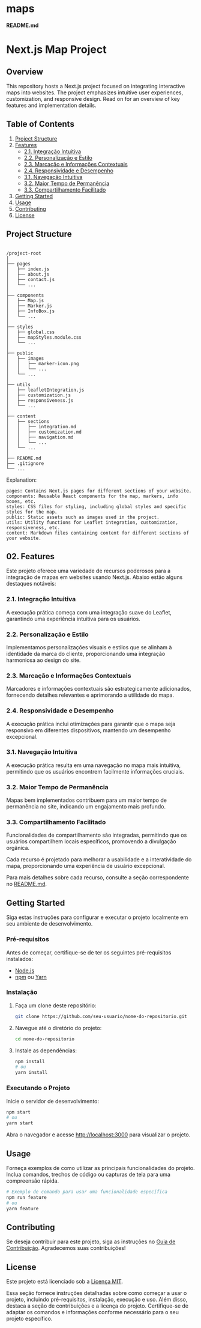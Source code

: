 # maps
**README.md**

# Next.js Map Project

## Overview

This repository hosts a Next.js project focused on integrating interactive maps into websites. The project emphasizes intuitive user experiences, customization, and responsive design. Read on for an overview of key features and implementation details.

## Table of Contents

1. [Project Structure](#project-structure)
2. [Features](#features)
   - [2.1. Integração Intuitiva](#21-integração-intuitiva)
   - [2.2. Personalização e Estilo](#22-personalização-e-estilo)
   - [2.3. Marcação e Informações Contextuais](#23-marcação-e-informações-contextuais)
   - [2.4. Responsividade e Desempenho](#24-responsividade-e-desempenho)
   - [3.1. Navegação Intuitiva](#31-navegação-intuitiva)
   - [3.2. Maior Tempo de Permanência](#32-maior-tempo-de-permanência)
   - [3.3. Compartilhamento Facilitado](#33-compartilhamento-facilitado)
3. [Getting Started](#getting-started)
4. [Usage](#usage)
5. [Contributing](#contributing)
6. [License](#license)

## Project Structure

```

/project-root
│
├── pages
│   ├── index.js
│   ├── about.js
│   ├── contact.js
│   └── ...
│
├── components
│   ├── Map.js
│   ├── Marker.js
│   ├── InfoBox.js
│   └── ...
│
├── styles
│   ├── global.css
│   ├── mapStyles.module.css
│   └── ...
│
├── public
│   ├── images
│   │   ├── marker-icon.png
│   │   └── ...
│   └── ...
│
├── utils
│   ├── leafletIntegration.js
│   ├── customization.js
│   ├── responsiveness.js
│   └── ...
│
├── content
│   ├── sections
│   │   ├── integration.md
│   │   ├── customization.md
│   │   ├── navigation.md
│   │   └── ...
│   └── ...
│
├── README.md
├── .gitignore
└── ...

```

Explanation:

    pages: Contains Next.js pages for different sections of your website.
    components: Reusable React components for the map, markers, info boxes, etc.
    styles: CSS files for styling, including global styles and specific styles for the map.
    public: Static assets such as images used in the project.
    utils: Utility functions for Leaflet integration, customization, responsiveness, etc.
    content: Markdown files containing content for different sections of your website.


## 02. Features

Este projeto oferece uma variedade de recursos poderosos para a integração de mapas em websites usando Next.js. Abaixo estão alguns destaques notáveis:

### 2.1. Integração Intuitiva

A execução prática começa com uma integração suave do Leaflet, garantindo uma experiência intuitiva para os usuários.

### 2.2. Personalização e Estilo

Implementamos personalizações visuais e estilos que se alinham à identidade da marca do cliente, proporcionando uma integração harmoniosa ao design do site.

### 2.3. Marcação e Informações Contextuais

Marcadores e informações contextuais são estrategicamente adicionados, fornecendo detalhes relevantes e aprimorando a utilidade do mapa.

### 2.4. Responsividade e Desempenho

A execução prática inclui otimizações para garantir que o mapa seja responsivo em diferentes dispositivos, mantendo um desempenho excepcional.

### 3.1. Navegação Intuitiva

A execução prática resulta em uma navegação no mapa mais intuitiva, permitindo que os usuários encontrem facilmente informações cruciais.

### 3.2. Maior Tempo de Permanência

Mapas bem implementados contribuem para um maior tempo de permanência no site, indicando um engajamento mais profundo.

### 3.3. Compartilhamento Facilitado

Funcionalidades de compartilhamento são integradas, permitindo que os usuários compartilhem locais específicos, promovendo a divulgação orgânica.

Cada recurso é projetado para melhorar a usabilidade e a interatividade do mapa, proporcionando uma experiência de usuário excepcional.

Para mais detalhes sobre cada recurso, consulte a seção correspondente no [README.md](./README.md).


## Getting Started

Siga estas instruções para configurar e executar o projeto localmente em seu ambiente de desenvolvimento.

### Pré-requisitos

Antes de começar, certifique-se de ter os seguintes pré-requisitos instalados:

- [Node.js](https://nodejs.org/)
- [npm](https://www.npmjs.com/) ou [Yarn](https://yarnpkg.com/)

### Instalação

1. Faça um clone deste repositório:

   ```bash
   git clone https://github.com/seu-usuario/nome-do-repositorio.git
   ```

2. Navegue até o diretório do projeto:

   ```bash
   cd nome-do-repositorio
   ```

3. Instale as dependências:

   ```bash
   npm install
   # ou
   yarn install
   ```

### Executando o Projeto

Inicie o servidor de desenvolvimento:

```bash
npm start
# ou
yarn start
```

Abra o navegador e acesse [http://localhost:3000](http://localhost:3000) para visualizar o projeto.

## Usage

Forneça exemplos de como utilizar as principais funcionalidades do projeto. Inclua comandos, trechos de código ou capturas de tela para uma compreensão rápida.

```bash
# Exemplo de comando para usar uma funcionalidade específica
npm run feature
# ou
yarn feature
```

## Contributing

Se deseja contribuir para este projeto, siga as instruções no [Guia de Contribuição](./CONTRIBUTING.md). Agradecemos suas contribuições!

## License

Este projeto está licenciado sob a [Licença MIT](./LICENSE).


Essa seção fornece instruções detalhadas sobre como começar a usar o projeto, incluindo pré-requisitos, instalação, execução e uso. Além disso, destaca a seção de contribuições e a licença do projeto. Certifique-se de adaptar os comandos e informações conforme necessário para o seu projeto específico.